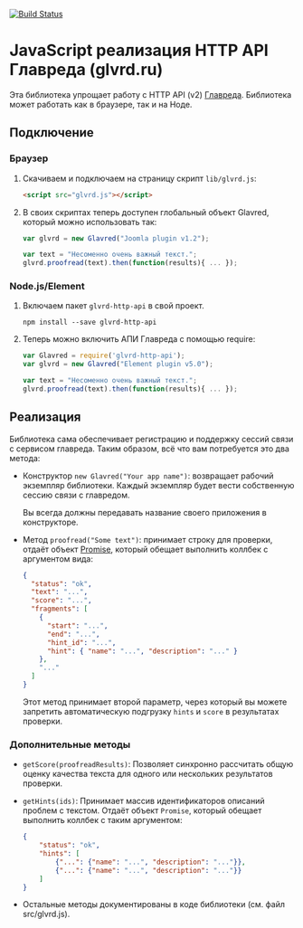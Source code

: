 [![Build Status](https://travis-ci.org/shvetsgroup/glvrd-http-api.svg?branch=master)](https://travis-ci.org/shvetsgroup/glvrd-http-api)

#  JavaScript реализация HTTP API Главреда (glvrd.ru)

Эта библиотека упрощает работу с HTTP API (v2) [Главреда](http://glvrd.ru). Библиотека может работать как в браузере, так и на Ноде.

## Подключение

### Браузер

1. Скачиваем и подключаем на страницу скрипт `lib/glvrd.js`:

    ```html
    <script src="glvrd.js"></script>
    ```

2. В своих скриптах теперь доступен глобальный объект Glavred, который можно использовать так:

    ```js
    var glvrd = new Glavred("Joomla plugin v1.2");

    var text = "Несоменно очень важный текст.";
    glvrd.proofread(text).then(function(results){ ... });
    ```

### Node.js/Element

1. Включаем пакет `glvrd-http-api` в свой проект.

    ```
    npm install --save glvrd-http-api
    ```

2. Теперь можно включить АПИ Главреда с помощью require:

    ```js
    var Glavred = require('glvrd-http-api');
    var glvrd = new Glavred("Element plugin v5.0");

    var text = "Несоменно очень важный текст.";
    glvrd.proofread(text).then(function(results){ ... });
    ```

## Реализация

Библиотека сама обеспечивает регистрацию и поддержку сессий связи с сервисом главреда. Таким образом, всё что вам потребуется это два метода:

- Конструктор `new Glavred("Your app name")`: возвращает рабочий экземпляр библиотеки. Каждый экземпляр будет вести собственную сессию связи с главредом.

    Вы всегда должны передавать название своего приложения в конструкторе.

- Метод `proofread("Some text")`: принимает строку для проверки, отдаёт объект [Promise](https://developer.mozilla.org/en/docs/Web/JavaScript/Reference/Global_Objects/Promise), который обещает выполнить коллбек с аргументом вида:

    ```json
    {
      "status": "ok",
      "text": "...",
      "score": "...",
      "fragments": [
        {
          "start": "...",
          "end": "...",
          "hint_id": "...",
          "hint": { "name": "...", "description": "..." }
        },
        "..."
      ]
    }
    ```

    Этот метод принимает второй параметр, через который вы можете запретить автоматическую подгрузку `hints` и `score` в результатах проверки.


### Дополнительные методы

- `getScore(proofreadResults)`: Позволяет синхронно рассчитать общую оценку качества текста для одного или нескольких результатов проверки.

- `getHints(ids)`: Принимает массив идентификаторов описаний проблем с текстом. Отдаёт объект `Promise`, который обещает выполнить коллбек с таким аргументом:

    ```json
    {
        "status": "ok",
        "hints": [
            {"...": {"name": "...", "description": "..."}},
            {"...": {"name": "...", "description": "..."}}
        ]
    }
    ```

- Остальные методы документированы в коде библиотеки (см. файл src/glvrd.js).